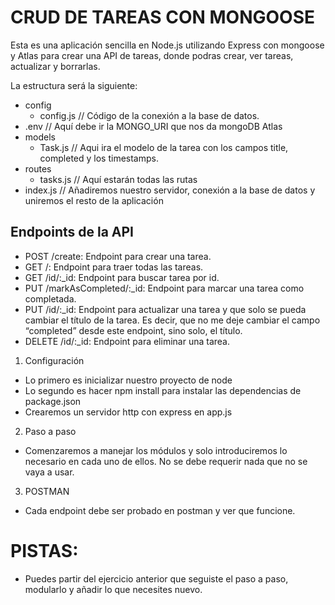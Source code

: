 # CRUD DE TAREAS CON MONGOOSE

Esta es una aplicación sencilla en Node.js utilizando Express con mongoose y Atlas para crear una API de tareas, donde podras crear, ver tareas, actualizar y borrarlas.

La estructura será la siguiente:
- config
  - config.js // Código de la conexión a la base de datos.
- .env // Aquí debe ir la MONGO_URI que nos da mongoDB Atlas
- models
  - Task.js // Aqui ira el modelo de la tarea con los campos title, completed y los timestamps.
- routes 
  - tasks.js // Aquí estarán todas las rutas
- index.js // Añadiremos nuestro servidor, conexión a la base de datos y uniremos el resto de la aplicación

## Endpoints de la API
- POST /create: Endpoint para crear una tarea.
- GET /: Endpoint para traer todas las tareas.
- GET /id/:_id: Endpoint para buscar tarea por id.
- PUT /markAsCompleted/:_id: Endpoint para marcar una tarea como completada.
- PUT /id/:_id: Endpoint para actualizar una tarea y que solo se pueda cambiar el título de la tarea. Es decir, que no me deje cambiar el campo  “completed” desde este endpoint, sino solo, el título.
- DELETE /id/:_id: Endpoint para eliminar una tarea.


1. Configuración
- Lo primero es inicializar nuestro proyecto de node
- Lo segundo es hacer npm install para instalar las dependencias de package.json
- Crearemos un servidor http con express en app.js

2. Paso a paso 
- Comenzaremos a manejar los módulos y solo introduciremos lo necesario en cada uno de ellos. No se debe requerir nada que no se vaya a usar.

3. POSTMAN
- Cada endpoint debe ser probado en postman y ver que funcione.


# PISTAS:
- Puedes partir del ejercicio anterior que seguiste el paso a paso, modularlo y añadir lo que necesites nuevo.

